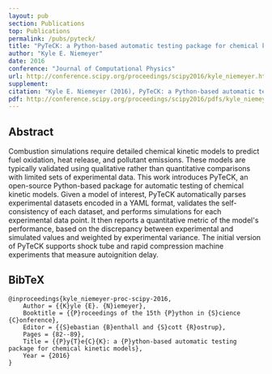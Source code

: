 ```yaml
---
layout: pub
section: Publications
top: Publications
permalink: /pubs/pyteck/
title: "PyTeCK: a Python-based automatic testing package for chemical kinetic models"
author: "Kyle E. Niemeyer"
date: 2016
conference: "Journal of Computational Physics"
url: http://conference.scipy.org/proceedings/scipy2016/kyle_niemeyer.html
supplement:
citation: "Kyle E. Niemeyer (2016), PyTeCK: a Python-based automatic testing package for chemical kinetic models, Proceedings of the 15th Python in Science Conference, 82--89. Ed: Sebastian Benthall and Scott Rostrup."
pdf: http://conference.scipy.org/proceedings/scipy2016/pdfs/kyle_niemeyer.pdf
---
```


## Abstract

Combustion simulations require detailed chemical kinetic models to predict fuel oxidation, heat release, and pollutant emissions. These models are typically validated using qualitative rather than quantitative comparisons with limited sets of experimental data. This work introduces PyTeCK, an open-source Python-based package for automatic testing of chemical kinetic models. Given a model of interest, PyTeCK automatically parses experimental datasets encoded in a YAML format, validates the self-consistency of each dataset, and performs simulations for each experimental data point. It then reports a quantitative metric of the model's performance, based on the discrepancy between experimental and simulated values and weighted by experimental variance. The initial version of PyTeCK supports shock tube and rapid compression machine experiments that measure autoignition delay.

## BibTeX

    @inproceedings{kyle_niemeyer-proc-scipy-2016,
        Author = {{K}yle {E}. {N}iemeyer},
        Booktitle = {{P}roceedings of the 15th {P}ython in {S}cience {C}onference},
        Editor = {{S}ebastian {B}enthall and {S}cott {R}ostrup},
        Pages = {82--89},
        Title = {{P}y{T}e{C}{K}: a {P}ython-based automatic testing package for chemical kinetic models},
        Year = {2016}
    }
